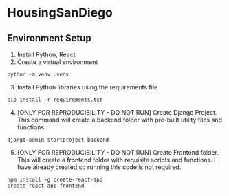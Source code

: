 # HousingSanDiego

## Environment Setup
1. Install Python, React
2. Create a virtual environment 
```
python -m venv .venv
```
3. Install Python libraries using the requirements file
```
pip install -r requirements.txt
```
4. [ONLY FOR REPRODUCIBILITY - DO NOT RUN] Create Django Project. This command will create a backend folder with pre-built utility files and functions.
```
django-admin startproject backend
```
5. [ONLY FOR REPRODUCIBILITY - DO NOT RUN] Create Frontend folder. This will create a frontend folder with requisite scripts and functions. I have already created so running this code is not required.
```
npm install -g create-react-app
create-react-app frontend
```


